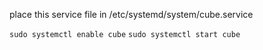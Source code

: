 place this service file in /etc/systemd/system/cube.service

`sudo systemctl enable cube`
`sudo systemctl start cube`

